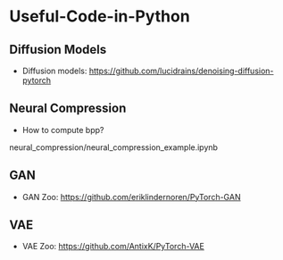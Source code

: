 # Useful-Code-in-Python

## Diffusion Models
- Diffusion models: https://github.com/lucidrains/denoising-diffusion-pytorch

## Neural Compression
- How to compute bpp?

neural_compression/neural_compression_example.ipynb

## GAN
- GAN Zoo: https://github.com/eriklindernoren/PyTorch-GAN

## VAE
- VAE Zoo: https://github.com/AntixK/PyTorch-VAE